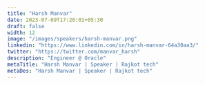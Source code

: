 ```yaml
---
title: "Harsh Manvar"
date: 2023-07-09T17:20:01+05:30
draft: false
width: 12
image: "/images/speakers/harsh-manvar.png"
linkedin: "https://www.linkedin.com/in/harsh-manvar-64a30aa3/"
twitter: "https://twitter.com/manvar_harsh"
description: "Engineer @ Oracle"
metaTitle: "Harsh Manvar | Speaker | Rajkot tech"
metaDes: "Harsh Manvar | Speaker | Rajkot tech"
---
```

